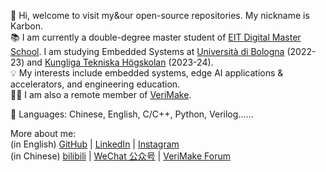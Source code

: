 👋 Hi, welcome to visit my&our open-source repositories. My nickname is Karbon.  
📚 I am currently a double-degree master student of [EIT Digital Master School](https://masterschool.eitdigital.eu/embedded-systems). I am studying Embedded Systems at [Università di Bologna](https://www.unibo.it/en) (2022-23) and [Kungliga Tekniska Högskolan](https://www.kth.se/en) (2023-24).  
💡 My interests include embedded systems, edge AI applications & accelerators, and engineering education.  
👨‍💻 I am also a remote member of [VeriMake](https://verimake.com/).  

🔀 Languages: Chinese, English, C/C++, Python, Verilog……  

More about me:  
  (in English) [GitHub](https://github.com/CSY-tvgo) | [LinkedIn](https://linkedin.com/in/karbonchen) | [Instagram](https://www.instagram.com/siyu_karbon_)  
  (in Chinese) [bilibili](https://space.bilibili.com/2299098) | [WeChat 公众号](https://verimake.com/assets/files/2022-01-04/1641275258-566540-image.png) | [VeriMake Forum](https://verimake.com/u/Karbon/discussions)  

<!---
CSY-tvgo/CSY-tvgo is a ✨ special ✨ repository because its `README.md` (this file) appears on your GitHub profile.
You can click the Preview link to take a look at your changes.
--->
